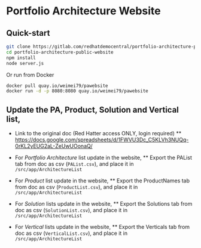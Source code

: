 # Portfolio Architecture Website


## Quick-start

```bash
git clone https://gitlab.com/redhatdemocentral/portfolio-architecture-public-website
cd portfolio-architecture-public-website
npm install 
node server.js
```

Or run from Docker
```bash
docker pull quay.io/weimei79/pawebsite
docker run -d -p 8080:8080 quay.io/weimei79/pawebsite
```


## Update the PA, Product, Solution and Vertical list, 

* Link to the original doc (Red Hatter access ONLY, login required)
**  https://docs.google.com/spreadsheets/d/1FWVU3Dc_C5KLVh3NUQq-0rKL2yEUG2aL-ZeUwUOonaQ/

* For *Portfolio Architecture* list update in the website, 
** Export the PAList tab from doc as csv (`PAList.csv`), and place it in `/src/app/ArchitectureList`

* For *Product* list update in the website, 
**  Export the ProductNames tab from doc as csv (`ProductList.csv`), and place it in  `/src/app/ArchitectureList`

* For *Solution* lists update in the website, 
**  Export the Solutions tab from doc as csv (`SolutionList.csv`), and place it in  `/src/app/ArchitectureList`

* For *Vertical* lists update in the website, 
**  Export the Verticals tab from doc as csv (`VerticalList.csv`), and place it in  `/src/app/ArchitectureList`